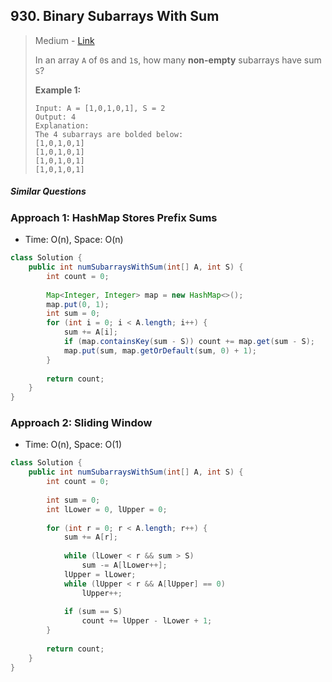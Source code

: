## 930. Binary Subarrays With Sum

> Medium - [Link](https://leetcode.com/problems/binary-subarrays-with-sum/)
>
> In an array `A` of `0`s and `1`s, how many **non-empty** subarrays have sum `S`?
>
> 
>
> **Example 1:**
>
> ```
> Input: A = [1,0,1,0,1], S = 2
> Output: 4
> Explanation: 
> The 4 subarrays are bolded below:
> [1,0,1,0,1]
> [1,0,1,0,1]
> [1,0,1,0,1]
> [1,0,1,0,1]
> ```

##### Similar Questions



### Approach 1: HashMap Stores Prefix Sums

- Time: O(n), Space: O(n)

```java
class Solution {
    public int numSubarraysWithSum(int[] A, int S) {
        int count = 0;
        
        Map<Integer, Integer> map = new HashMap<>();
        map.put(0, 1);
        int sum = 0;
        for (int i = 0; i < A.length; i++) {
            sum += A[i];
            if (map.containsKey(sum - S)) count += map.get(sum - S);
            map.put(sum, map.getOrDefault(sum, 0) + 1);
        }
        
        return count;
    }
}
```



### Approach 2: Sliding Window

- Time: O(n), Space: O(1)

```java
class Solution {
    public int numSubarraysWithSum(int[] A, int S) {
        int count = 0;
        
        int sum = 0;
        int lLower = 0, lUpper = 0;
        
        for (int r = 0; r < A.length; r++) {
            sum += A[r];
            
            while (lLower < r && sum > S)
                sum -= A[lLower++];
            lUpper = lLower;
            while (lUpper < r && A[lUpper] == 0)
                lUpper++;
            
            if (sum == S)
                count += lUpper - lLower + 1;
        }
        
        return count;
    }
}
```

